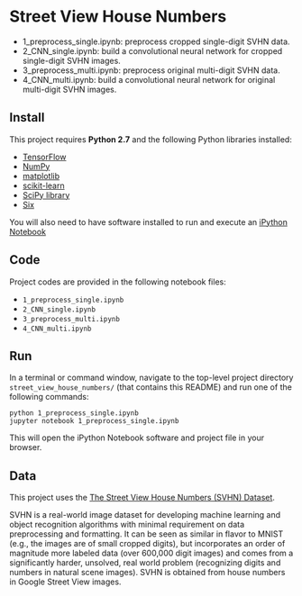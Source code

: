 # Street View House Numbers
- 1_preprocess_single.ipynb: preprocess cropped single-digit SVHN data.
- 2_CNN_single.ipynb: build a convolutional neural network for cropped single-digit SVHN images.
- 3_preprocess_multi.ipynb: preprocess original multi-digit SVHN data.
- 4_CNN_multi.ipynb: build a convolutional neural network for original multi-digit SVHN images.

## Install

This project requires **Python 2.7** and the following Python libraries installed:

- [TensorFlow](http://www.tensorflow.org/)
- [NumPy](http://www.numpy.org/)
- [matplotlib](http://matplotlib.org/)
- [scikit-learn](http://scikit-learn.org/stable/)
- [SciPy library](http://www.scipy.org/scipylib/index.html)
- [Six](http://pypi.python.org/pypi/six/)

You will also need to have software installed to run and execute an [iPython Notebook](http://ipython.org/notebook.html)

## Code

Project codes are provided in the following notebook files:
- `1_preprocess_single.ipynb`
- `2_CNN_single.ipynb`
- `3_preprocess_multi.ipynb`
- `4_CNN_multi.ipynb`

## Run

In a terminal or command window, navigate to the top-level project directory `street_view_house_numbers/` (that contains this README) and run one of the following commands:

```python 1_preprocess_single.ipynb```  
```jupyter notebook 1_preprocess_single.ipynb```

This will open the iPython Notebook software and project file in your browser.

## Data

This project uses the [The Street View House Numbers (SVHN) Dataset](http://ufldl.stanford.edu/housenumbers/).

SVHN is a real-world image dataset for developing machine learning and object recognition algorithms with minimal requirement on data preprocessing and formatting. It can be seen as similar in flavor to MNIST (e.g., the images are of small cropped digits), but incorporates an order of magnitude more labeled data (over 600,000 digit images) and comes from a significantly harder, unsolved, real world problem (recognizing digits and numbers in natural scene images). SVHN is obtained from house numbers in Google Street View images. 
